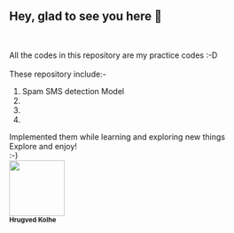 ## Hey, glad to see you here 🤗

</br>

All the codes in this repository are my practice codes :-D</br>
</br>
These repository include:- </br>
<ol>
 <li>Spam SMS detection Model </li>
 <li> </li>
 <li> </li>
 <li> </li>
</ol>
Implemented them while learning and exploring new things </br>
Explore and enjoy!
 </br>:-)

</br>
<a href="https://github.com/hrugved06"><img src="https://avatars.githubusercontent.com/u/59966943?s=400&u=445f4a7598547c0ecdeb22a265dd1a3dad9e297d&v=4" width="100px;" alt=""/><br /><sub><b> Hrugved Kolhe</b></sub></a>
</br>
